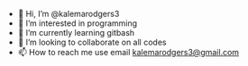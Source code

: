 - 👋 Hi, I’m @kalemarodgers3
- 👀 I’m interested in programming
- 🌱 I’m currently learning gitbash
- 💞️ I’m looking to collaborate on all codes
- 📫 How to reach me use email kalemarodgers3@gmail.com

<!---
kalemarodgers3/kalemarodgers3 is a ✨ special ✨ repository because its `README.md` (this file) appears on your GitHub profile.
You can click the Preview link to take a look at your changes.
--->
